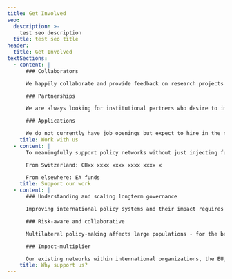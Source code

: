 ```yaml
---
title: Get Involved
seo:
  description: >-
    test seo description
  title: test seo title
header:
  title: Get Involved
textSections:
  - content: |
      ### Collaborators

      We happily collaborate and provide feedback on research projects aiming to contribute to fields of our interest.

      ### Partnerships

      We are always looking for institutional partners who desire to improve their decision-making to benefit future generations.

      ### Applications

      We do not currently have job openings but expect to hire in the near future. Sign up for our newsletter below to stay in touch.
    title: Work with us
  - content: |
      To meaningfully support policy networks without just injecting further noise into the system, we have to build capacity over multiple years. With a team of three FTE until 2022 and five the following year, our current room for more funding until the end of 2022 is at least CHF 545,000.

      From Switzerland: CHxx xxxx xxxx xxxx xxxx x

      From elsewhere: EA funds
    title: Support our work
  - content: |
      ### Understanding and scaling longterm governance

      Improving international policy systems and their impact requires a detailed understanding of their functioning. Our research pioneers formal and validated models that enable systematic experimentation.

      ### Risk-aware and collaborative

      Multilateral policy-making affects large populations - for the better or worse. Aware of downside- risks, we test out ideas cautiously and only scale programs which all our stakeholders deem robustly beneficial.

      ### Impact-multiplier

      Our existing networks within international organizations, the EU, civil society and academia allow us to bring together actors who otherwise struggle cooperating. We increase the productivity of their interaction.
    title: Why support us?
---
```

